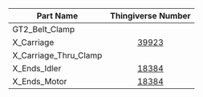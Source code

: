 | Part Name             | Thingiverse Number                              |
| --------------------- |:-----------------------------------------------:|
| GT2_Belt_Clamp        | 
| X_Carriage            | [39923](http://www.thingiverse.com/thing:39923) |
| X_Carriage_Thru_Clamp | 
| X_Ends_Idler          | [18384](http://www.thingiverse.com/thing:18384) |
| X_Ends_Motor          | [18384](http://www.thingiverse.com/thing:18384) |

